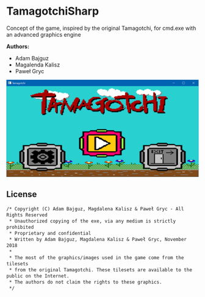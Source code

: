 # TamagotchiSharp
Concept of the game, inspired by the original Tamagotchi, for cmd.exe with an advanced graphics engine

**Authors:**
  * Adam Bajguz
  * Magalenda Kalisz
  * Paweł Gryc

![screenshot](https://raw.githubusercontent.com/adambajguz/TamagotchiSharp/master/screenshot.png)

## License
```
/* Copyright (C) Adam Bajguz, Magdalena Kalisz & Paweł Gryc - All Rights Reserved
 * Unauthorized copying of the exe, via any medium is strictly prohibited
 * Proprietary and confidential
 * Written by Adam Bajguz, Magdalena Kalisz & Paweł Gryc, November 2018
 * 
 * The most of the graphics/images used in the game come from the tilesets
 * from the original Tamagotchi. These tilesets are available to the public on the Internet.
 * The authors do not claim the rights to these graphics.
 */
```
